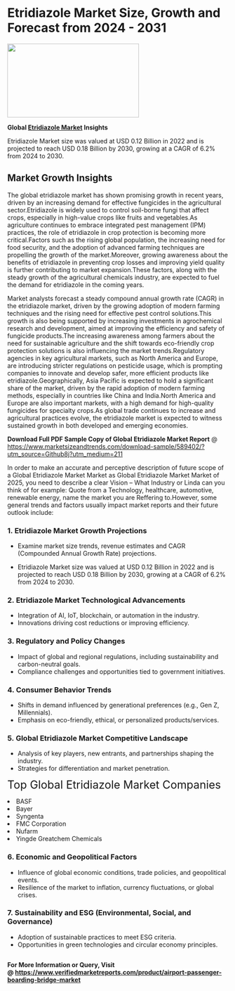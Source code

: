 <H1>Etridiazole Market Size, Growth and Forecast from 2024 - 2031</H1><img class="aligncenter size-medium wp-image-584254" src="https://thirdeyenews.in/wp-content/uploads/2024/09/Global-Market-Research-300x168.jpeg" alt="" width="300" height="168" /><p><strong>Global&nbsp;<a href="https://www.marketsizeandtrends.com/download-sample/589402/?utm_source=Github8j?utm_medium=211">Etridiazole Market</a> Insights</strong></p><p>Etridiazole Market size was valued at USD 0.12 Billion in 2022 and is projected to reach USD 0.18 Billion by 2030, growing at a CAGR of 6.2% from 2024 to 2030.</p><p><h2>Market Growth Insights</h2> <p>The global etridiazole market has shown promising growth in recent years, driven by an increasing demand for effective fungicides in the agricultural sector.Etridiazole is widely used to control soil-borne fungi that affect crops, especially in high-value crops like fruits and vegetables.As agriculture continues to embrace integrated pest management (IPM) practices, the role of etridiazole in crop protection is becoming more critical.Factors such as the rising global population, the increasing need for food security, and the adoption of advanced farming techniques are propelling the growth of the market.Moreover, growing awareness about the benefits of etridiazole in preventing crop losses and improving yield quality is further contributing to market expansion.These factors, along with the steady growth of the agricultural chemicals industry, are expected to fuel the demand for etridiazole in the coming years.</p> <p>Market analysts forecast a steady compound annual growth rate (CAGR) in the etridiazole market, driven by the growing adoption of modern farming techniques and the rising need for effective pest control solutions.This growth is also being supported by increasing investments in agrochemical research and development, aimed at improving the efficiency and safety of fungicide products.The increasing awareness among farmers about the need for sustainable agriculture and the shift towards eco-friendly crop protection solutions is also influencing the market trends.Regulatory agencies in key agricultural markets, such as North America and Europe, are introducing stricter regulations on pesticide usage, which is prompting companies to innovate and develop safer, more efficient products like etridiazole.Geographically, Asia Pacific is expected to hold a significant share of the market, driven by the rapid adoption of modern farming methods, especially in countries like China and India.North America and Europe are also important markets, with a high demand for high-quality fungicides for specialty crops.As global trade continues to increase and agricultural practices evolve, the etridiazole market is expected to witness sustained growth in both developed and emerging economies.</p> <p><span class=""><strong>Download Full PDF Sample Copy of Global Etridiazole Market Report</strong> @ <a href="https://www.marketsizeandtrends.com/download-sample/589402/?utm_source=Github8j?utm_medium=211" target="_blank">https://www.marketsizeandtrends.com/download-sample/589402/?utm_source=Github8j?utm_medium=211</a></span></p><p>In order to make an accurate and perceptive description of future scope of a Global&nbsp;Etridiazole Market Market as Global&nbsp;Etridiazole Market Market of 2025, you need to describe a clear Vision &ndash; What Industry or Linda can you think of for example: Quote from a Technology, healthcare, automotive, renewable energy, name the market you are Reffering to.However, some general trends and factors usually impact market reports and their future outlook include:</p><h3>1.&nbsp;<strong>Etridiazole Market Growth Projections</strong></h3><ul><li>Examine market size trends, revenue estimates and CAGR (Compounded Annual Growth Rate) projections.</li><li><p>Etridiazole Market size was valued at USD 0.12 Billion in 2022 and is projected to reach USD 0.18 Billion by 2030, growing at a CAGR of 6.2% from 2024 to 2030.</p></li></ul><h3>2.&nbsp;<strong>Etridiazole Market Technological Advancements</strong></h3><ul><li>Integration of AI, IoT, blockchain, or automation in the industry.</li><li>Innovations driving cost reductions or improving efficiency.</li></ul><h3>3.&nbsp;<strong>Regulatory and Policy Changes</strong></h3><ul><li>Impact of global and regional regulations, including sustainability and carbon-neutral goals.</li><li>Compliance challenges and opportunities tied to government initiatives.</li></ul><h3>4.&nbsp;<strong>Consumer Behavior Trends</strong></h3><ul><li>Shifts in demand influenced by generational preferences (e.g., Gen Z, Millennials).</li><li>Emphasis on eco-friendly, ethical, or personalized products/services.</li></ul><h3>5.&nbsp;<strong>Global Etridiazole Market Competitive Landscape</strong></h3><ul><li>Analysis of key players, new entrants, and partnerships shaping the industry.</li><li>Strategies for differentiation and market penetration.</li></ul><p data-pm-slice="1 1 []"><span style="color: inherit; font-family: inherit; font-size: 25px;">Top Global Etridiazole Market Companies</span></p><div class="" data-test-id=""><p><li>BASF</li><li> Bayer</li><li> Syngenta</li><li> FMC Corporation</li><li> Nufarm</li><li> Yingde Greatchem Chemicals</li></p></div><h3>6.&nbsp;<strong>Economic and Geopolitical Factors</strong></h3><ul><li>Influence of global economic conditions, trade policies, and geopolitical events.</li><li>Resilience of the market to inflation, currency fluctuations, or global crises.</li></ul><h3>7.&nbsp;<strong>Sustainability and ESG (Environmental, Social, and Governance)</strong></h3><ul><li>Adoption of sustainable practices to meet ESG criteria.</li><li>Opportunities in green technologies and circular economy principles.</li></ul><h2><strong style="font-size: 14px;">For More Information or Query, Visit @&nbsp;</strong><a style="background-color: #ffffff; font-size: 14px;" href="https://www.marketsizeandtrends.com/report/etridiazole-market/" target="_blank">https://www.verifiedmarketreports.com/product/airport-passenger-boarding-bridge-market</a></h2>